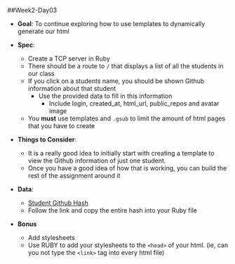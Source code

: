 ##Week2-Day03

- **Goal**: To continue exploring how to use templates to dynamically generate our html
- **Spec**:
  - Create a TCP server in Ruby
  - There should be a route to `/` that displays a list of all the students in our class
  - If you click on a students name, you should be shown Github information about that student
    - Use the provided data to fill in this information
      - Include login, created_at, html_url, public_repos and avatar image
  - You **must** use templates and `.gsub` to limit the amount of html pages that you have to create

- **Things to Consider**:
  - It is a really good idea to initially start with creating a template to view the Github information of just one student.
  - Once you have a good idea of how that is working, you can build the rest of the assignment around it
- **Data**:
  - [Student Github Hash](https://gist.github.com/jkonowitch/67d63351948f838b089d)
  - Follow the link and copy the entire hash into your Ruby file
- **Bonus**
  - Add stylesheets
  - Use RUBY to add your stylesheets to the `<head>` of your html. (ie, can you not type the `<link>` tag into every html file)
